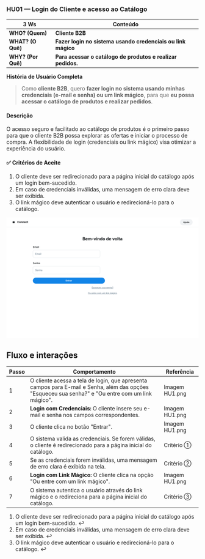 ### HU01 — Login do Cliente e acesso ao Catálogo

| **3 Ws** | **Conteúdo** |
|----------|--------------|
| **WHO? (Quem)** | **Cliente B2B** |
| **WHAT? (O Quê)** | **Fazer login no sistema usando credenciais ou link mágico** |
| **WHY? (Por Quê)** | **Para acessar o catálogo de produtos e realizar pedidos.** |

**História de Usuário Completa**
> Como **cliente B2B**, quero **fazer login no sistema usando minhas credenciais (e-mail e senha) ou um link mágico**, para que **eu possa acessar o catálogo de produtos e realizar pedidos**.

#### Descrição
O acesso seguro e facilitado ao catálogo de produtos é o primeiro passo para que o cliente B2B possa explorar as ofertas e iniciar o processo de compra. A flexibilidade de login (credenciais ou link mágico) visa otimizar a experiência do usuário.

#### ✅ Critérios de Aceite
1.  O cliente deve ser redirecionado para a página inicial do catálogo após um login bem-sucedido.
2.  Em caso de credenciais inválidas, uma mensagem de erro clara deve ser exibida.
3.  O link mágico deve autenticar o usuário e redirecioná-lo para o catálogo.

![Mockup HU01](./HU1.png)

## Fluxo e interações

| Passo | Comportamento | Referência |
|---|---|---|
| 1 | O cliente acessa a tela de login, que apresenta campos para E-mail e Senha, além das opções "Esqueceu sua senha?" e "Ou entre com um link mágico". | Imagem HU1.png |
| 2 | **Login com Credenciais:** O cliente insere seu e-mail e senha nos campos correspondentes. | Imagem HU1.png |
| 3 | O cliente clica no botão "Entrar". | Imagem HU1.png |
| 4 | O sistema valida as credenciais. Se forem válidas, o cliente é redirecionado para a página inicial do catálogo. | Critério ① |
| 5 | Se as credenciais forem inválidas, uma mensagem de erro clara é exibida na tela. | Critério ② |
| 6 | **Login com Link Mágico:** O cliente clica na opção "Ou entre com um link mágico". | Imagem HU1.png |
| 7 | O sistema autentica o usuário através do link mágico e o redireciona para a página inicial do catálogo. | Critério ③ |

1. O cliente deve ser redirecionado para a página inicial do catálogo após um login bem-sucedido. ↩
2. Em caso de credenciais inválidas, uma mensagem de erro clara deve ser exibida. ↩
3. O link mágico deve autenticar o usuário e redirecioná-lo para o catálogo. ↩

